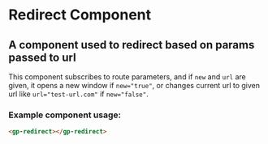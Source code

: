 # Redirect Component

## A component used to redirect based on params passed to url

This component subscribes to route parameters, and if `new` and `url` are given, it opens a new window if `new="true"`, or changes current url to given url like `url="test-url.com"` if `new="false"`.

### Example component usage:

```html
<gp-redirect></gp-redirect>
```
